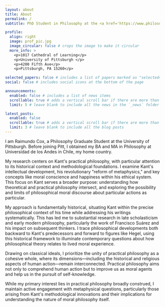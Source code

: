 ```yaml
---
layout: about
title: About
permalink: /
subtitle: PhD Student in Philosophy at the <a href='https://www.philosophy.pitt.edu/'>University of Pittsburgh.</a>

profile:
  align: right
  image: prof_pic.jpg
  image_circular: false # crops the image to make it circular
  more_info: >
    <p>1017 Cathedral of Learning</p>
    <p>University of Pittsburgh </p>
    <p>4200 Fifth Ave</p>
    <p>Pittsburgh, PA 15260</p>

selected_papers: false # includes a list of papers marked as "selected={true}"
social: false # includes social icons at the bottom of the page

announcements:
  enabled: false # includes a list of news items
  scrollable: true # adds a vertical scroll bar if there are more than 3 news items
  limit: 5 # leave blank to include all the news in the `_news` folder

latest_posts:
  enabled: false
  scrollable: true # adds a vertical scroll bar if there are more than 3 new posts items
  limit: 3 # leave blank to include all the blog posts
---
```


I am Raimundo Cox, a Philosophy Graduate Student at the University of Pittsburgh. Before
joining Pitt, I obtained my BA and MA in Philosophy at Universidad de los Andes in Chile, my
home country.

My research centers on Kant&#39;s practical philosophy, with particular attention to its historical
context and methodological foundations. I examine Kant&#39;s intellectual development, his
revolutionary &quot;reform of metaphysics,&quot; and key concepts like moral conscience and happiness
within his ethical system. This focus on Kant serves a broader purpose: understanding how
theoretical and practical philosophy intersect, and exploring the possibility and limits of
philosophical moral discourse about particular actions as particular.

My approach is fundamentally historical, situating Kant within the precise philosophical context
of his time while addressing his writings systematically. This has led me to substantial research
in late scholasticism and early modern philosophy, particularly the work of Francisco Suárez
and his impact on subsequent thinkers. I trace philosophical developments both backward to
Kant&#39;s predecessors and forward to figures like Hegel, using this historical framework to
illuminate contemporary questions about how philosophical theory relates to lived moral
experience.

Drawing on classical ideals, I prioritize the unity of practical philosophy as a cohesive whole,
where its dimensions—including the historical and religious aspects of human action—remain
interconnected. Practical philosophy aims not only to comprehend human action but to improve
us as moral agents and help us in the pursuit of self-knowledge.

While my primary interest lies in practical philosophy broadly construed, I maintain active
engagement with metaphysical questions, particularly those arising from Kant&#39;s methodological
innovations and their implications for understanding the nature of moral philosophy itself.

<!-- Write your biography here. Tell the world about yourself. Link to your favorite [subreddit](http://reddit.com). You can put a picture in, too. The code is already in, just name your picture `prof_pic.jpg` and put it in the `img/` folder.

Put your address / P.O. box / other info right below your picture. You can also disable any of these elements by editing `profile` property of the YAML header of your `_pages/about.md`. Edit `_bibliography/papers.bib` and Jekyll will render your [publications page](/al-folio/publications/) automatically.

Link to your social media connections, too. This theme is set up to use [Font Awesome icons](https://fontawesome.com/) and [Academicons](https://jpswalsh.github.io/academicons/), like the ones below. Add your Facebook, Twitter, LinkedIn, Google Scholar, or just disable all of them. -->
